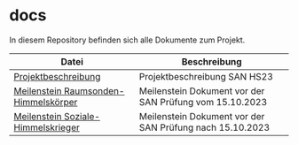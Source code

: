 # docs

In diesem Repository befinden sich alle Dokumente zum Projekt.  

| Datei | Beschreibung |
| --- | --- |
| [Projektbeschreibung](SAN-Projektbeschreibung-1690240110.pdf) | Projektbeschreibung SAN HS23 |
| [Meilenstein Raumsonden-Himmelskörper](Meilenstein-SNA-Projekt-20230927-raumsonden-himmelskoerper.pdf) | Meilenstein Dokument vor der SAN Prüfung vom 15.10.2023 |
| [Meilenstein Soziale-Himmelskrieger](Meilenstein-SNA-Projekt-20230927-soziale-himmelskrieger.pdf) | Meilenstein Dokument vor der SAN Prüfung nach 15.10.2023 |
